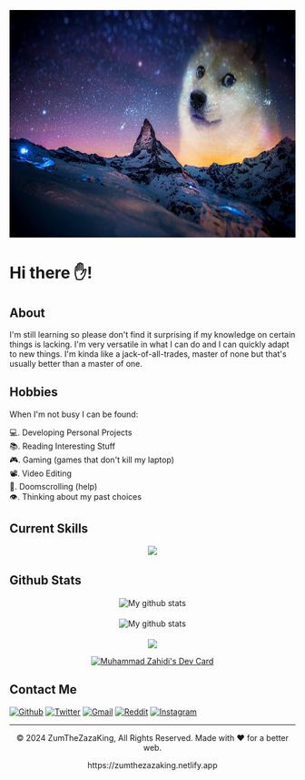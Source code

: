 <p align="center">
  <img alt="banner" src="doge sky.jpg" height="400" width="700">
</p>

# Hi there ✋!

## About
I'm still learning so please don't find it surprising if my knowledge on certain things is lacking. I'm very versatile in what I can do and I can quickly adapt to new things. I'm kinda like a jack-of-all-trades, master of none but that's usually better than a master of one.

## Hobbies
When I'm not busy I can be found:

💻.  Developing Personal Projects<br/>
📚.  Reading Interesting Stuff<br/>
🎮.  Gaming (games that don't kill my laptop)<br/>
📽️.  Video Editing<br/>
📱.  Doomscrolling (help)<br/>
👁.  Thinking about my past choices<br/>


## Current Skills
<p align="center">
		<img src="https://skillicons.dev/icons?i=html,css,js,ts,py,php,java,lua,kotlin,jquery,regex,sass,tailwind,bootstrap,react,vue,laravel,flask,nextjs,nodejs,npm,express,materialui,threejs,firebase,git,github,netlify,md,mysql,sublime,vscode,androidstudio,wordpress,godot,robloxstudio,blender,vite" />
</p>


## Github Stats

<p align="center">
  <img align="center" src="https://github-readme-streak-stats.herokuapp.com?user=zumthezazaking&theme=tokyonight&hide_border=true&date_format=M%20j%5B%2C%20Y%5D" alt="My github stats" /><br><br>
  <img align="center" src="https://github-readme-stats.vercel.app/api?username=zumthezazaking&show_icons=true&include_all_commits=true&theme=tokyonight&hide_border=true" alt="My github stats" /><br><br>
  <img align="center" src="https://github-readme-stats.vercel.app/api/top-langs/?username=zumthezazaking&layout=compact&theme=tokyonight&hide_border=true" />
</p>

<p align="center">
	<a href="https://app.daily.dev/zumthezazaking"><img src="https://api.daily.dev/devcards/v2/SDmPbJLav.png?type=default&r=8o5" width="356" alt="Muhammad Zahidi's Dev Card"/></a>
</p>

## Contact Me
[<img alt="Github" src="https://img.shields.io/badge/GitHub-%2312100E.svg?&style=for-the-badge&logo=Github&logoColor=white" />](https://github.com/zumthezazaking)
[<img alt="Twitter" src="https://img.shields.io/badge/twitter-%231DA1F2.svg?&style=for-the-badge&logo=twitter&logoColor=white" />](https://twitter.com/puroguramaz)
[<img alt="Gmail" src="https://img.shields.io/badge/gmail-%23D14836.svg?&style=for-the-badge&logo=gmail&logoColor=white" />](mailto:zahidi85543@gmail.com)
[<img alt="Reddit" src="https://img.shields.io/badge/reddit-%23ff4500.svg?&style=for-the-badge&logo=reddit&logoColor=white" />](https://www.reddit.com/user/puroguramaz)
[<img alt="Instagram" src="https://img.shields.io/badge/instagram-%23C13584.svg?&style=for-the-badge&logo=instagram&logoColor=white" />](https://www.instagram.com/zumthezazaking/)


---
<p align="center"> © 2024 ZumTheZazaKing, All Rights Reserved. Made with ❤️ for a better web. </p>
<p align="center">
https://zumthezazaking.netlify.app
</p>
